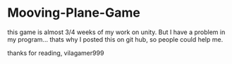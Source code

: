 # Mooving-Plane-Game
this game is almost 3/4 weeks of my work on unity.
But I have a problem in my program... thats why I posted this on git hub,
so people could help me.

thanks for reading,
vilagamer999

